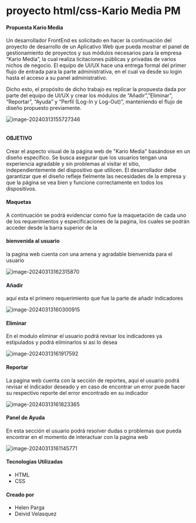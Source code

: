 # proyecto html/css-Kario Media PM

#### Propuesta Kario Media

Un desarrollador FrontEnd es solicitado en hacer la continuación del proyecto de desarrollo de un Aplicativo Web que pueda mostrar el panel de gestionamiento de proyectos y sus módulos necesarios para la empresa “Kario Media”, la cual realiza licitaciones públicas y privadas de varios nichos de negocio. El equipo de UI/UX hace una entrega formal del primer flujo de entrada para la parte administrativa, en el cual va desde su login hasta el acceso a su panel administrativo.

Dicho esto, el propósito de dicho trabajo es replicar la propuesta dada por parte del equipo de UI/UX y crear los módulos de “Añadir”,”Eliminar”, “Reportar”, “Ayuda” y “Perfil (Log-In y Log-Out)”, manteniendo el flujo de diseño propuesto previamente.

![image-20240313155727346](C:\Users\win10\AppData\Roaming\Typora\typora-user-images\image-20240313155727346.png)

```html

```

#### OBJETIVO

Crear el aspecto visual de la página web de "Kario Media" basándose en un diseño específico. Se busca asegurar que los usuarios tengan una experiencia agradable y sin problemas al visitar el sitio, independientemente del dispositivo que utilicen. El desarrollador debe garantizar que el diseño refleje fielmente las necesidades de la empresa y que la página se vea bien y funcione correctamente en todos los dispositivos.

#### Maquetas

A continuación  se podrá evidenciar como fue la maquetación de cada uno de los requerimientos y especificaciones de la pagina, los cuales se podrán acceder desde la barra superior de la 

#### bienvenida al usuario

la pagina web cuenta con una amena y agradable  bienvenida  para el usuario

![image-20240313162315870](C:\Users\win10\AppData\Roaming\Typora\typora-user-images\image-20240313162315870.png)





#### Añadir

aquí esta el primero requerimiento que fue la parte de añadir indicadores 

![image-20240313160300915](C:\Users\win10\AppData\Roaming\Typora\typora-user-images\image-20240313160300915.png)

#### Eliminar

En el modulo eliminar el usuario podrá revisar los indicadores ya estipulados y podrá eliminarlos si asi lo desea

![image-20240313161917592](C:\Users\win10\AppData\Roaming\Typora\typora-user-images\image-20240313161917592.png)

#### Reportar

La pagina web cuenta con la sección de reportes, aquí el usuario podrá revisar el indicador deseado y en caso de encontrar un error puede hacer su respectivo reporte del error encontrado en su indicador

![image-20240313161823365](C:\Users\win10\AppData\Roaming\Typora\typora-user-images\image-20240313161823365.png)

#### Panel de Ayuda

En esta sección el usuario podrá resolver dudas o  problemas que pueda encontrar en el momento de interactuar con la pagina web

![image-20240313161145771](C:\Users\win10\AppData\Roaming\Typora\typora-user-images\image-20240313161145771.png)



#### Tecnologias Utilizadas

- HTML
- CSS

#### Creado por

- Helen Parga
- Deivid Velasquez

